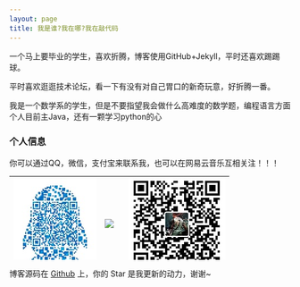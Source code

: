 ```yaml
---
layout: page
title: 我是谁?我在哪?我在敲代码 
---
```


一个马上要毕业的学生，喜欢折腾，博客使用GitHub+Jekyll，平时还喜欢踢踢球。
<p>
平时喜欢逛逛技术论坛，看一下有没有对自己胃口的新奇玩意，好折腾一番。
<p>
我是一个数学系的学生，但是不要指望我会做什么高难度的数学题，编程语言方面个人目前主Java，还有一颗学习python的心

<p>

<h3> 个人信息 </h3>  
你可以通过QQ，微信，支付宝来联系我，也可以在网易云音乐互相关注！！！
<p>
<table width="auto" height="150px" cellpadding="0" cellspacing="0" align="center">
<tr>
<td style="width:150px height:150px"><img src="images/qq.JPG" /></td>
<td style="width:150px height:150px"><img src="images/tx.JPG" /></td>
<td style="width:150px height:150px"><img src="images/zfb.JPG" /></td>
</tr>
<tr style="text-align:center">
<td>QQ</td>
<td>微信</td>
<td>支付宝</td>
</tr>
</table>



博客源码在 <a target="_blank" href='https://github.com/cr1753343566/cr1753343566.github.io/'>Github</a> 上，你的 Star 是我更新的动力，谢谢~










